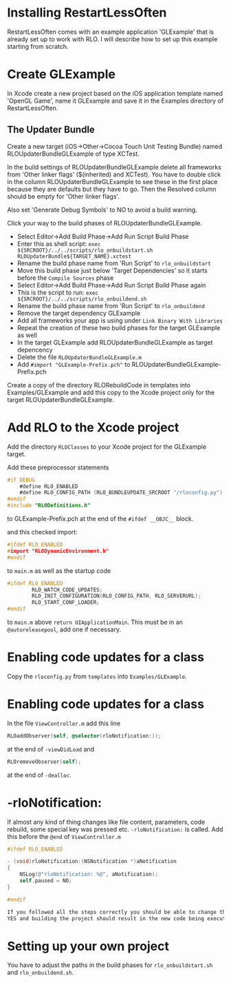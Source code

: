 # Installing RestartLessOften

RestartLessOften comes with an example application 'GLExample' that is already set up to work with RLO.
I will describe how to set up this example starting from scratch.

# Create GLExample

In Xcode create a new project based on the iOS application template named 'OpenGL Game', name it GLExample and save it in the Examples directory of RestartLessOften.

## The Updater Bundle

Create a new target (iOS->Other->Cocoa Touch Unit Testing Bundle) named RLOUpdaterBundleGLExample of type XCTest.

In the build settings of RLOUpdaterBundleGLExample delete all frameworks from 'Other linker flags' ($(inherited) and XCTest). You have to double click in the column RLOUpdaterBundleGLExample to see these in the first place because they are defaults but they have to go. Then the Resolved column should be empty for 'Other linker flags'.

Also set 'Generate Debug Symbols' to NO to avoid a build warning.

Click your way to the build phases of RLOUpdaterBundleGLExample.

*	Select Editor->Add Build Phase->Add Run Script Build Phase
*	Enter this as shell script: `exec ${SRCROOT}/../../scripts/rlo_onbuildstart.sh RLOUpdaterBundle${TARGET_NAME}.xctest`
*	Rename the build phase name from  'Run Script' to `rlo_onbuildstart`
*	Move this build phase just below 'Target Dependencies' so it starts before the `Compile Sources` phase
*	Select Editor->Add Build Phase->Add Run Script Build Phase again
*	This is the script to run: `exec ${SRCROOT}/../../scripts/rlo_onbuildend.sh`
*	Rename the build phase name from 'Run Script' to `rlo_onbuildend`
*	Remove the target dependency GLExample
*   Add all frameworks your app is using under `Link Binary With Libraries`
*	Repeat the creation of these two build phases for the target GLExample as well
*	In the target GLExample add RLOUpdaterBundleGLExample as target depencency
*	Delete the file `RLOUpdaterBundleGLExample.m`
*	Add `#import "GLExample-Prefix.pch"` to RLOUpdaterBundleGLExample-Prefix.pch 

Create a copy of the directory RLORebuildCode in templates into Examples/GLExample and add this copy to the Xcode project only for the target RLOUpdaterBundleGLExample.

# Add RLO to the Xcode project

Add the directory `RLOClasses` to your Xcode project for the GLExample target.

Add these preprocessor statements
```objective-c
#if DEBUG
    #define RLO_ENABLED
    #define RLO_CONFIG_PATH (RLO_BUNDLEUPDATE_SRCROOT "/rloconfig.py")
#endif
#include "RLODefinitions.h"
```
to GLExample-Prefix.pch at the end of the `#ifdef __OBJC__` block.


and this checked import:
```objective.c
#ifdef RLO_ENABLED
#import "RLODynamicEnvironment.h"
#endif
```
to `main.m` as well as the startup code
```objective.c
#ifdef RLO_ENABLED
        RLO_WATCH_CODE_UPDATES;
        RLO_INIT_CONFIGURATION(RLO_CONFIG_PATH, RLO_SERVERURL);
        RLO_START_CONF_LOADER;
#endif
```
to `main.m` above `return UIApplicationMain`.
This must be in an `@autoreleasepool`, add one if necessary.

# Enabling code updates for a class

Copy the `rloconfig.py` from `templates` into `Examples/GLExample`.

# Enabling code updates for a class

In the file `ViewController.m` add this line
```objective-c
RLOaddObserver(self, @selector(rloNotification:));
```
at the end of `-viewDidLoad` and
```objective-c
RLOremoveObserver(self);
```
at the end of `-dealloc`.

# -rloNotification:

If almost any kind of thing changes like file content, parameters, code rebuild, some special key was pressed etc. `-rloNotification:` is called.
Add this before the `@end` of `ViewController.m`
```objective-c
#ifdef RLO_ENABLED

- (void)rloNotification:(NSNotification *)aNotification
{
    NSLog(@"rloNotification: %@", aNotification);
    self.paused = NO;
}

#endif

If you followed all the steps correctly you should be able to change the log message or set `self.paused` to 
YES and building the project should result in the new code being executed.
```

# Setting up your own project

You have to adjust the paths in the build phases for `rlo_onbuildstart.sh` and `rlo_onbuildend.sh`.

